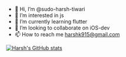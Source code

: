 - 👋 Hi, I’m @sudo-harsh-tiwari
- 👀 I’m interested in js
- 🌱 I’m currently learning flutter
- 💞️ I’m looking to collaborate on iOS-dev
- 📫 How to reach me harshk915@gmail.com

<!---
sudo-harsh-tiwari/sudo-harsh-tiwari is a ✨ special ✨ repository because its `README.md` (this file) appears on your GitHub profile.
You can click the Preview link to take a look at your changes.
--->

[![Harsh's GitHub stats](https://github-readme-stats.vercel.app/api?username=sudo-harsh-tiwari)](https://github.com/sudo-harsh-tiwari/github-readme-stats)
